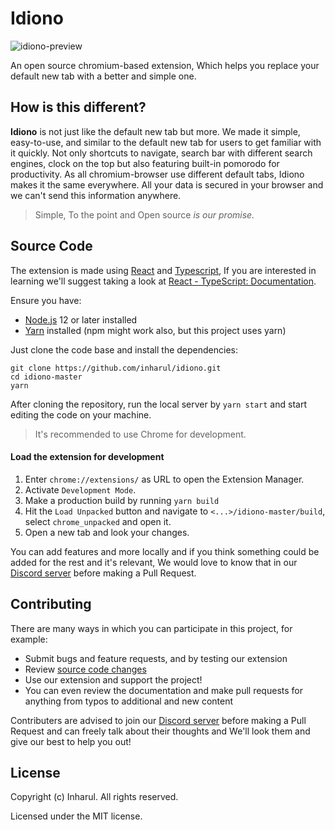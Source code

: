 # Idiono

![idiono-preview](https://lh3.googleusercontent.com/fife/AAWUweWybTYeEKJLVHWOJfce5s-S58kgqA5PPfGbRHW_tQhzeTMHaGkdOE9d0bza1lTxikc2FVQRQigok2QP6ESdMepxcgZ4Yf9Qcw5MFbx2BWYYUBKbwPMz8pRpEZiMGfqABK_SImghS1XlLrJfvpWhS8oyASwGUR96bqRdpXcMdp3GlJNMadcZs4eoaMRfJ-6nFJzbIai1KTI9QlQQfCWHthdmM1e6ju3qyqMclkXfAvjvNrATp39ue4T99gl8JAlORdg6rLn_SOvboQdnaRJGsuK8OswOkREvZXngtW6wCh6wb8PKxi_kX-fPV75WCrAW66oCJvBfjpraqzbUp_DY6pmWOGUWaa9N5BWo_nWetwi8PRcqXnKrKR2b7afgNKRkhlSPxwZuSQBhGuu1TFXR_rUe10gN-VqHOl-7bIFt5ElO_l7i1lz_IT9mKF6drC2PCDWjd9p0Oe5gzD8gowIVxj_21vmPwdf8kji2DWh_so5fw8HJTXBjgdIijF3bbeZ91yx1AeZ4Znb3hm6RyqHnIusHjXadcgRIA4l1DrQU5nrf45LjrukEbc_RMk79IqUwdSPEXpB8-ckP2RmTtevRg0eDCoMqT4d17ODQCgCYuL_0k1ZSdXaMxvBQc43ST42F7UHx10vLHRhM0oIiXQ1aZX8lLfvvsKdqIb-saR676n3aGjVRiDsC59kM3vOkWLS3eLbVVUAhnPMdcKjNEk9b7rSejF_ANh0uTseXn7Xxcl6LTu7kFtZj2dncF-FdFDeCVVfYCPFClL6v1l5Yjg3-1blW52qzimAsnxEy0RLXuV_8TKuPQszG8NH4shJ2cZzUiuhIVNAw7tJUpMlBwsOOnuHQcb9rxT6UhFZfQ2RnpeBhiuicmN53M7FWJVSFb4sT4EXsOb6kB3ka0UJd9-Whm5GeVP9tFaRY2-YxbVNEM0RizSsGnB3lKxjXToPj5ZspPM4z3GhiDdZ6t9_hV6WA2gvOafwgaR3BvrRpPMtmoMnPPjCAy5osKLPF94lxDxCIuEB4GqIn4ww91kEWd1hUAOBrDWCXdmQe-QXj6I3AHTA1tV95poT93Y3TLT7kjE7q8MGaCfPo9hYP5F79vyqXigLn1xc2soLf6DUJ4iFbCbJQ3actIbygrftWczkAwVGKyAI9fphu2aUeusrvOkkEIw27ZuRAX1aNpgBGcz7yBVjpWyghAv4Z-nrO3-LqbJdkX2kU9nHOGZ50Bb_C-zzTrGKdSDYTStVBQqo5lckbyk13xyVFtSB5WQqWv7IKHnCQr_bcGJ9SpJe7duYVcg5GDBqZETfq45cNKyhI_rWJXrrqnMCWCKlIaIXEnDwHbvmWTLqRDClq2wceLg9u=w1920-h913)

An open source chromium-based extension, Which helps you replace your default new tab with a better and simple one.
## How is this different?

**Idiono** is not just like the default new tab but more. We made it simple, easy-to-use, and similar to the default new tab for users to get familiar with it quickly. Not only shortcuts to navigate, search bar with different search engines, clock on the top but also featuring built-in pomorodo for productivity. As all chromium-browser use different default tabs, Idiono makes it the same everywhere. All your data is secured in your browser and we can't send this information anywhere.

> Simple, To the point and Open source *is our promise.*

## Source Code
The extension is made using [React](https://reactjs.org/) and [Typescript](https://www.typescriptlang.org/), If you are interested in learning we'll suggest taking a look at [React - TypeScript: Documentation](https://www.typescriptlang.org/docs/handbook/react.html).

Ensure you have:

-   [Node.js](https://nodejs.org/)  12 or later installed
-   [Yarn](https://yarnpkg.com/)  installed (npm might work also, but this project uses yarn)

Just clone the code base and install the dependencies:

    git clone https://github.com/inharul/idiono.git
    cd idiono-master
    yarn

After cloning the repository, run the local server by `yarn start` and start editing the code on your machine.

> It's recommended to use Chrome for development.
####   Load the extension for development

1.  Enter  `chrome://extensions/`  as URL to open the Extension Manager.
2.  Activate  `Development Mode`.
3.  Make a production build by running `yarn build`
4.  Hit the  `Load Unpacked`  button and navigate to  `<...>/idiono-master/build`, select  `chrome_unpacked`  and open it.
5.  Open a new tab and look your changes.

You can add features and more locally and if you think something could be added for the rest and it's relevant, We would love to know that in our [Discord server](https://discord.gg/eTqJ65vUV9) before making a Pull Request.
## Contributing

There are many ways in which you can participate in this project, for example:

-   Submit bugs and feature requests, and by testing our extension
-   Review  [source code changes](https://github.com/inharul/idiono/pulls)
-   Use our extension and support the project!
-   You can even review the  documentation and make pull requests for anything from typos to additional and new content

Contributers are advised to join our [Discord server](https://discord.gg/eTqJ65vUV9) before making a Pull Request and can freely talk about their thoughts and We'll look them and give our best to help you out!
## License
Copyright (c) Inharul. All rights reserved.

Licensed under the MIT license.
